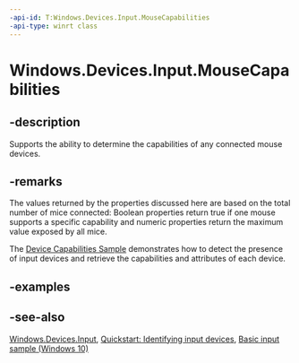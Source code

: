 ```yaml
---
-api-id: T:Windows.Devices.Input.MouseCapabilities
-api-type: winrt class
---
```


<!-- Class syntax.
public class MouseCapabilities : Windows.Devices.Input.IMouseCapabilities
-->

# Windows.Devices.Input.MouseCapabilities

## -description

Supports the ability to determine the capabilities of any connected mouse devices.

## -remarks

The values returned by the properties discussed here are based on the total number of mice connected: Boolean properties return true if one mouse supports a specific capability and numeric properties return the maximum value exposed by all mice.

The [Device Capabilities Sample](http://go.microsoft.com/fwlink/p/?linkid=231530) demonstrates how to detect the presence of input devices and retrieve the capabilities and attributes of each device.

## -examples

## -see-also

[Windows.Devices.Input](windows_devices_input.md), [Quickstart: Identifying input devices](https://docs.microsoft.com/en-us/windows/uwp/design/input/identify-input-devices), [Basic input sample (Windows 10)](http://go.microsoft.com/fwlink/p/?LinkId=620514)